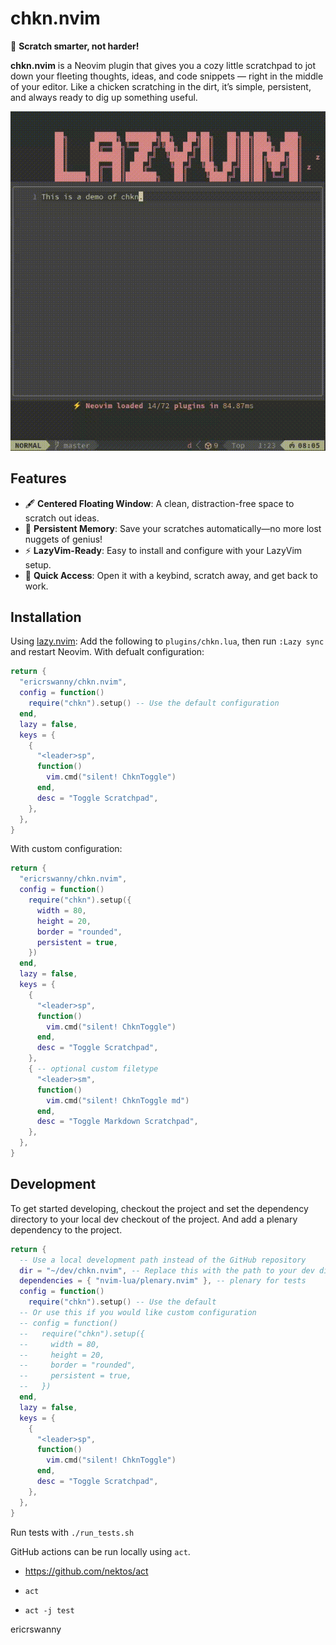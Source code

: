 # chkn.nvim

🐔 **Scratch smarter, not harder!**

**chkn.nvim** is a Neovim plugin that gives you a cozy little scratchpad to jot down your fleeting thoughts, ideas, and code snippets — right in the middle of your editor. Like a chicken scratching in the dirt, it’s simple, persistent, and always ready to dig up something useful.

![Demo](./ChknDemo.gif)

## Features

- 🖋️ **Centered Floating Window**: A clean, distraction-free space to scratch out ideas.
- 💾 **Persistent Memory**: Save your scratches automatically—no more lost nuggets of genius!
- ⚡ **LazyVim-Ready**: Easy to install and configure with your LazyVim setup.
- 🐓 **Quick Access**: Open it with a keybind, scratch away, and get back to work.

## Installation

Using [lazy.nvim](https://github.com/folke/lazy.nvim):
Add the following to `plugins/chkn.lua`, then run `:Lazy sync` and restart Neovim.
With defualt configuration:

```lua
return {
  "ericrswanny/chkn.nvim",
  config = function()
    require("chkn").setup() -- Use the default configuration
  end,
  lazy = false,
  keys = {
    {
      "<leader>sp",
      function()
        vim.cmd("silent! ChknToggle")
      end,
      desc = "Toggle Scratchpad",
    },
  },
}
```

With custom configuration:

```lua
return {
  "ericrswanny/chkn.nvim",
  config = function()
    require("chkn").setup({
      width = 80,
      height = 20,
      border = "rounded",
      persistent = true,
    })
  end,
  lazy = false,
  keys = {
    {
      "<leader>sp",
      function()
        vim.cmd("silent! ChknToggle")
      end,
      desc = "Toggle Scratchpad",
    },
    { -- optional custom filetype
      "<leader>sm",
      function()
        vim.cmd("silent! ChknToggle md")
      end,
      desc = "Toggle Markdown Scratchpad",
    },
  },
}
```

## Development

To get started developing, checkout the project and set the dependency directory to your local dev checkout of the project. And add a plenary dependency to the project.

```lua
return {
  -- Use a local development path instead of the GitHub repository
  dir = "~/dev/chkn.nvim", -- Replace this with the path to your dev dir
  dependencies = { "nvim-lua/plenary.nvim" }, -- plenary for tests
  config = function()
    require("chkn").setup() -- Use the default
  -- Or use this if you would like custom configuration
  -- config = function()
  --   require("chkn").setup({
  --     width = 80,
  --     height = 20,
  --     border = "rounded",
  --     persistent = true,
  --   })
  end,
  lazy = false,
  keys = {
    {
      "<leader>sp",
      function()
        vim.cmd("silent! ChknToggle")
      end,
      desc = "Toggle Scratchpad",
    },
  },
}
```

Run tests with `./run_tests.sh`

GitHub actions can be run locally using `act`.
- https://github.com/nektos/act

- `act`
- `act -j test`

ericrswanny
